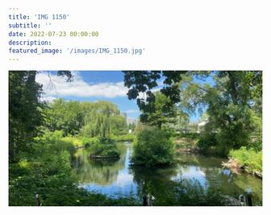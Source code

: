 ```yaml
---
title: 'IMG 1150'
subtitle: ''
date: 2022-07-23 00:00:00
description: 
featured_image: '/images/IMG_1150.jpg'
---
```


![](/images/IMG_1150.jpg)
